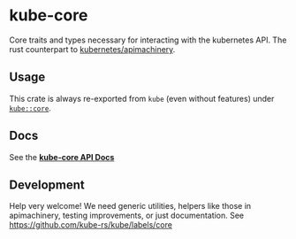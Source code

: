 # kube-core
Core traits and types necessary for interacting with the kubernetes API.
The rust counterpart to [kubernetes/apimachinery](https://github.com/kubernetes/apimachinery).

## Usage
This crate is always re-exported from `kube` (even without features) under [`kube::core`](https://docs.rs/kube/*/kube/core/index.html).

## Docs
See the **[kube-core API Docs](https://docs.rs/kube-core/)**

## Development
Help very welcome! We need generic utilities, helpers like those in apimachinery, testing improvements, or just documentation. See https://github.com/kube-rs/kube/labels/core
